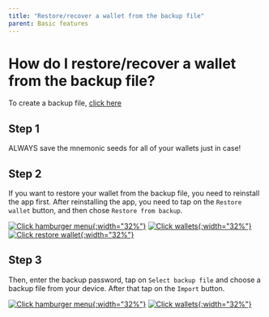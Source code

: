 ```yaml
---
title: "Restore/recover a wallet from the backup file"
parent: Basic features
---
```


# How do I restore/recover a wallet from the backup file?

To create a backup file, [click here](/docs/basic-features/create-backup)

## Step 1  

ALWAYS save the mnemonic seeds for all of your wallets just in case!

## Step 2  

If you want to restore your wallet from the backup file, you need to reinstall the app first. After reinstalling the app, you need to tap on the `Restore wallet` button, and then chose `Restore from backup`. 

[![Click hamburger menu](/images/restore-1.jpg){:width="32%"}](/images/restore-1.jpg)
[![Click wallets](/images/restore-2.jpg){:width="32%"}](/images/restore-2.jpg)
[![Click restore wallet](/images/restore-3.jpg){:width="32%"}](/images/restore-3.jpg)

## Step 3  

Then, enter the backup password, tap on `Select backup file` and choose a backup file from your device. After that tap on the `Import` button. 

[![Click hamburger menu](/images/restore-1.jpg){:width="32%"}](/images/restore-1.jpg)
[![Click wallets](/images/restore-2.jpg){:width="32%"}](/images/restore-2.jpg)
